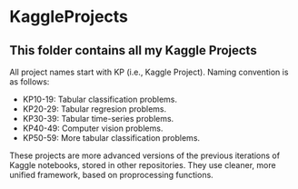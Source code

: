 # KaggleProjects

## This folder contains all my Kaggle Projects

All project names start with KP (i.e., Kaggle Project). Naming convention is as follows:
- KP10-19: Tabular classification problems.
- KP20-29: Tabular regresion problems.
- KP30-39: Tabular time-series problems.
- KP40-49: Computer vision problems.
- KP50-59: More tabular classification problems.

These projects are more advanced versions of the previous iterations of Kaggle notebooks, stored in other repositories.  They use cleaner, more unified framework, based on proprocessing functions.
